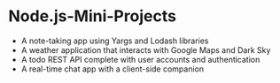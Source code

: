 # Node.js-Mini-Projects
- A note-taking app using Yargs and Lodash libraries
- A weather application that interacts with Google Maps and Dark Sky
- A todo REST API complete with user accounts and authentication
- A real-time chat app with a client-side companion
